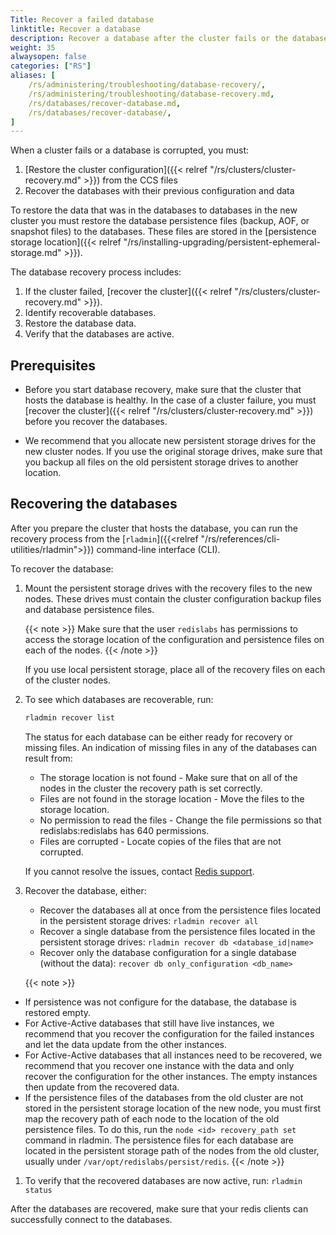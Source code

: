 ```yaml
---
Title: Recover a failed database
linktitle: Recover a database
description: Recover a database after the cluster fails or the database is corrupted.
weight: 35
alwaysopen: false
categories: ["RS"]
aliases: [
    /rs/administering/troubleshooting/database-recovery/,
    /rs/administering/troubleshooting/database-recovery.md,
    /rs/databases/recover-database.md,
    /rs/databases/recover-database/,
]
---
```

When a cluster fails or a database is corrupted, you must:

1. [Restore the cluster configuration]({{< relref "/rs/clusters/cluster-recovery.md" >}}) from the CCS files
1. Recover the databases with their previous configuration and data

To restore the data that was in the databases to databases in the new cluster
you must restore the database persistence files (backup, AOF, or snapshot files) to the databases.
These files are stored in the [persistence storage location]({{< relref "/rs/installing-upgrading/persistent-ephemeral-storage.md" >}}).

The database recovery process includes:

1. If the cluster failed, [recover the cluster]({{< relref "/rs/clusters/cluster-recovery.md" >}}).
1. Identify recoverable databases.
1. Restore the database data.
1. Verify that the databases are active.

## Prerequisites

- Before you start database recovery, make sure that the cluster that hosts the database is healthy.
    In the case of a cluster failure,
    you must [recover the cluster]({{< relref "/rs/clusters/cluster-recovery.md" >}}) before you recover the databases.

- We recommend that you allocate new persistent storage drives for the new cluster nodes.
    If you use the original storage drives,
    make sure that you backup all files on the old persistent storage drives to another location.

## Recovering the databases

After you prepare the cluster that hosts the database,
you can run the recovery process from the [`rladmin`]({{<relref "/rs/references/cli-utilities/rladmin">}})
command-line interface (CLI).

To recover the database:

1. Mount the persistent storage drives with the recovery files to the new nodes.
    These drives must contain the cluster configuration backup files and database persistence files.

    {{< note >}}
Make sure that the user `redislabs` has permissions to access the storage location
of the configuration and persistence files on each of the nodes.
    {{< /note >}}

    If you use local persistent storage, place all of the recovery files on each of the cluster nodes.

1. To see which databases are recoverable, run:

    ```sh
    rladmin recover list
    ```

    The status for each database can be either ready for recovery or missing files.
    An indication of missing files in any of the databases can result from:

    - The storage location is not found - Make sure that on all of the nodes in the cluster the recovery path is set correctly.
    - Files are not found in the storage location - Move the files to the storage location.
    - No permission to read the files - Change the file permissions so that redislabs:redislabs has 640 permissions.
    - Files are corrupted - Locate copies of the files that are not corrupted.

    If you cannot resolve the issues, contact [Redis support](mailto:support@redislabs.com).

1. Recover the database, either:

    - Recover the databases all at once from the persistence files located in the persistent storage drives: `rladmin recover all`
    - Recover a single database from the persistence files located in the persistent storage drives: `rladmin recover db <database_id|name>`
    - Recover only the database configuration for a single database (without the data): `recover db only_configuration <db_name>`

    {{< note >}}
- If persistence was not configure for the database, the database is restored empty.
- For Active-Active databases that still have live instances, we recommend that you recover the configuration for the failed instances and let the  data update from the other instances.
- For Active-Active databases that all instances need to be recovered, we recommend that you recover one instance with the data and only recover the configuration for the other instances.
   The empty instances then update from the recovered data.
- If the persistence files of the databases from the old cluster are not stored in the persistent storage location of the new node,
   you must first map the recovery path of each node to the location of the old persistence files.
   To do this, run the `node <id> recovery_path set` command in rladmin.
   The persistence files for each database are located in the persistent storage path of the nodes from the old cluster, usually under `/var/opt/redislabs/persist/redis`.
    {{< /note >}}  

1. To verify that the recovered databases are now active, run: `rladmin status`

After the databases are recovered, make sure that your redis clients can successfully connect to the databases.
